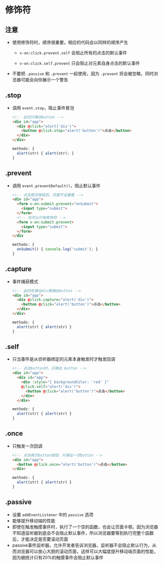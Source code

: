 # 修饰符

## 注意

+ 使用修饰符时，顺序很重要。相应的代码会以同样的顺序产生

  + `v-on:click.prevent.self` 会阻止所有的点击的默认事件

  + `v-on:click.self.prevent` 只会阻止对元素自身点击的默认事件

+ 不要把  `.passive` 和 `.prevent` 一起使用，因为 `.prevent` 将会被忽略，同时浏览器可能会向你展示一个警告

## .stop

+ 调用 `event.stop`，阻止事件冒泡

  ```html
  <!-- 此时只弹出button -->
  <div id="app">
    <div @click="alert('div')">
      <button @click.stop="alert('button')">点击</button>
    </div>
  </div>
  ```

  ```js
  methods: {
    alert(str) { alert(str); }
  }
  ```

## .prevent

+ 调用 `event.preventDefault()`，阻止默认事件

  ```html
  <!-- 点击提交按钮后，页面不会重载 -->
  <div id="app">
    <form v-on:submit.prevent="onSubmit">
      <input type="submit">
    </form>
    <!-- 也可以只有修饰符 -->
    <form v-on:submit.prevent>
      <input type="submit">
    </form>
  </div
  ```

  ```js
  methods: {
    onSubmit() { console.log('submit'); }
  }
  ```

## .capture

+ 事件捕获模式

  ```html
  <!-- 此时先弹出div再弹出button -->
  <div id="app">
    <div @click.capture="alert('div')">
      <button @click="alert('button')">点击</button>
    </div>
  </div>
  ```

  ```js
  methods: {
    alert(str) { alert(str) }
  }
  ```

## .self

+ 只当事件是从侦听器绑定的元素本身触发时才触发回调

  ```html
  <!-- 点击button时，只弹出 button -->
  <div id="app">
    <div id="app">
      <div :style="{ backgroundColor: 'red' }"
      @click.self="alert('div')">
        <button @click="alert('button')">点击</button>
      </div>
    </div>
  ```

  ```js
  methods: {
    alert(str) { alert(str) }
  }
  ```

## .once

+ 只触发一次回调

  ```html
  <!-- 点击两次button按钮，只弹出一次button -->
  <div id="app">
    <button @click.once="alert('button')">点击</button>
  </div>
  ```

  ```js
  methods: {
    alert(str) { alert(str) }
  }
  ```

## .passive

+ 设置 `addEventListener` 中的 `passive` 选项
+ 能够提升移动端的性能
+ 即使在触发触摸事件时，执行了一个空的函数，也会让页面卡顿。因为浏览器不知道监听器到底会不会阻止默认事件，所以浏览器要等到执行完整个函数后，才能决定是否要滚动页面
+ passive事件监听器，允许开发者告诉浏览器，监听器不会阻止默认行为，从而浏览器可以放心大胆的滚动页面，这样可以大幅度提升移动端页面的性能，因为据统计只有20%的触摸事件会阻止默认事件
